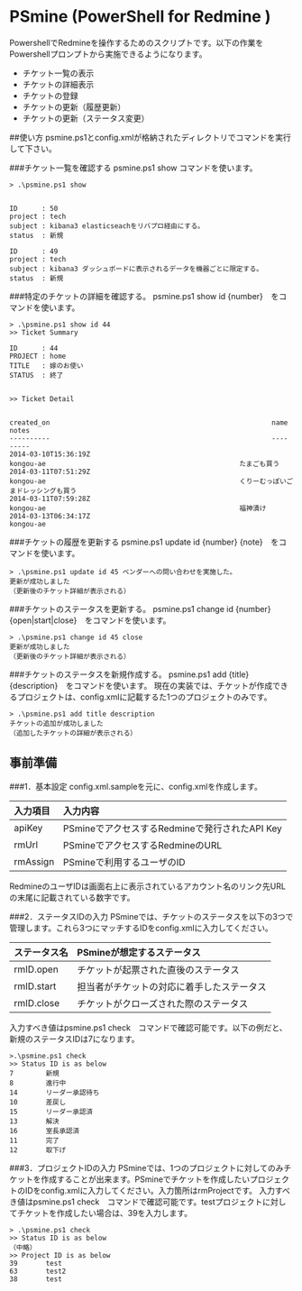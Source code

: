 # PSmine (PowerShell for Redmine )
PowershellでRedmineを操作するためのスクリプトです。以下の作業をPowershellプロンプトから実施できるようになります。  
- チケット一覧の表示  
- チケットの詳細表示  
- チケットの登録  
- チケットの更新（履歴更新）  
- チケットの更新（ステータス変更）     

##使い方
psmine.ps1とconfig.xmlが格納されたディレクトリでコマンドを実行して下さい。

###チケット一覧を確認する
psmine.ps1 show コマンドを使います。  

	> .\psmine.ps1 show
	
	
	ID      : 50
	project : tech
	subject : kibana3 elasticseachをリバプロ経由にする。
	status  : 新規

	ID      : 49
	project : tech
	subject : kibana3 ダッシュボードに表示されるデータを機器ごとに限定する。
	status  : 新規

###特定のチケットの詳細を確認する。
psmine.ps1 show id {number}　をコマンドを使います。  

	> .\psmine.ps1 show id 44
	>> Ticket Summary

	ID      : 44
	PROJECT : home
	TITLE   : 嫁のお使い
	STATUS  : 終了	
	
	
	>> Ticket Detail
	
	
	created_on                                                       name                                                     notes                                                          
	----------                                                       ----                                                     -----                                                          
	2014-03-10T15:36:19Z                                             kongou-ae                                                たまごも買う                                                         
	2014-03-11T07:51:29Z                                             kongou-ae                                                くりーむっぽいごまドレッシングも買う                                             
	2014-03-11T07:59:28Z                                             kongou-ae                                                福神漬け                                                           
	2014-03-13T06:34:17Z                                             kongou-ae                                                             
###チケットの履歴を更新する
psmine.ps1 update id {number} {note}　をコマンドを使います。  

	> .\psmine.ps1 update id 45 ベンダーへの問い合わせを実施した。
	更新が成功しました
	（更新後のチケット詳細が表示される）

###チケットのステータスを更新する。
psmine.ps1 change id {number} {open|start|close}　をコマンドを使います。  

	> .\psmine.ps1 change id 45 close
	更新が成功しました
	（更新後のチケット詳細が表示される）

###チケットのステータスを新規作成する。
psmine.ps1 add {title} {description}　をコマンドを使います。 現在の実装では、チケットが作成できるプロジェクトは、config.xmlに記載するた1つのプロジェクトのみです。 

	> .\psmine.ps1 add title description
	チケットの追加が成功しました
	（追加したチケットの詳細が表示される）	

## 事前準備
###1．基本設定
config.xml.sampleを元に、config.xmlを作成します。  

入力項目|入力内容
:-----|:-----
apiKey|PSmineでアクセスするRedmineで発行されたAPI Key
rmUrl | PSmineでアクセスするRedmineのURL
rmAssign | PSmineで利用するユーザのID

RedmineのユーザIDは画面右上に表示されているアカウント名のリンク先URLの末尾に記載されている数字です。

###2．ステータスIDの入力
PSmineでは、チケットのステータスを以下の3つで管理します。これら3つにマッチするIDをconfig.xmlに入力してください。

ステータス名|PSmineが想定するステータス
:-----|:-----
rmID.open|チケットが起票された直後のステータス
rmID.start|担当者がチケットの対応に着手したステータス
rmID.close|チケットがクローズされた際のステータス

入力すべき値はpsmine.ps1 check　コマンドで確認可能です。以下の例だと、新規のステータスIDは7になります。

	>.\psmine.ps1 check
	>> Status ID is as below
	7        新規
	8        進行中
	14       リーダー承認待ち
	10       差戻し
	15       リーダー承認済
	13       解決
	16       室長承認済
	11       完了
	12       取下げ

###3．プロジェクトIDの入力
PSmineでは、1つのプロジェクトに対してのみチケットを作成することが出来ます。PSmineでチケットを作成したいプロジェクトのIDをconfig.xmlに入力してください。入力箇所はrmProjectです。
入力すべき値はpsmine.ps1 check　コマンドで確認可能です。testプロジェクトに対してチケットを作成したい場合は、39を入力します。

	> .\psmine.ps1 check
	>> Status ID is as below
	（中略）
	>> Project ID is as below
	39       test
	63       test2
	38       test